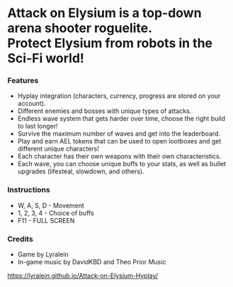 <h1>Attack on Elysium is a top-down arena shooter roguelite.</br>
Protect Elysium from robots in the Sci-Fi world!</h1>

<h3>Features</h3>
<ul>
<li>Hyplay integration (characters, currency, progress are stored on your account).</li>
<li>Different enemies and bosses with unique types of attacks.</li>
<li>Endless wave system that gets harder over time, choose the right build to last longer!</li>
<li>Survive the maximum number of waves and get into the leaderboard.</li>
<li>Play and earn AEL tokens that can be used to open lootboxes and get different unique characters!</li>
<li>Each character has their own weapons with their own characteristics.</li>
<li>Each wave, you can choose unique buffs to your stats, as well as bullet upgrades (lifesteal, slowdown, and others).</li>
</ul>

<h3>Instructions</h3>
<ul>
<li>W, A, S, D - Movement</li>
<li>1, 2, 3, 4 - Choice of buffs</li>
<li>F11 - FULL SCREEN</li>
</ul>

<h3>Credits</h3>
<ul>
<li>Game by Lyralein</li>
<li>In-game music by DavidKBD and Theo Prior Music</li>
</ul>

https://lyralein.github.io/Attack-on-Elysium-Hyplay/
